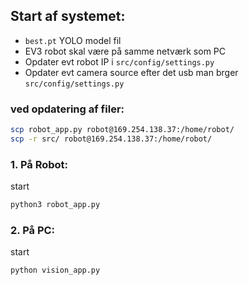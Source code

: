 ## Start af systemet:
- `best.pt` YOLO model fil
- EV3 robot skal være på samme netværk som PC
- Opdater evt robot IP i `src/config/settings.py`
- Opdater evt camera source efter det usb man brger `src/config/settings.py` 

### ved opdatering af filer:
```bash
scp robot_app.py robot@169.254.138.37:/home/robot/
scp -r src/ robot@169.254.138.37:/home/robot/
```

### 1. På Robot:
start
```bash
python3 robot_app.py
```

### 2. På PC:
start
```bash
python vision_app.py
```
